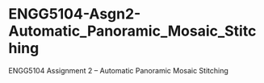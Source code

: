 # ENGG5104-Asgn2-Automatic_Panoramic_Mosaic_Stitching
ENGG5104 Assignment 2 – Automatic Panoramic Mosaic Stitching
